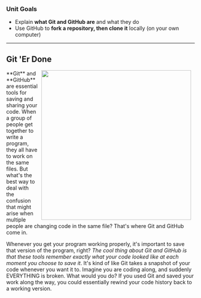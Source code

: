 ### Unit Goals
* Explain **what Git and GitHub are** and what they do
* Use GitHub to **fork a repository, then clone it** locally (on your own computer)

---
## Git 'Er Done
<img src="https://s3.amazonaws.com/after-school-assets/version-control.jpg" width="400px" align="right" hspace="10">
**Git** and **GitHub** are essential tools for saving and sharing your code. When a group of people get together to write a program, they all have to work on the same files. But what's the best way to deal with the confusion that might arise when multiple people are changing code in the same file? That's where Git and GitHub come in. 

Whenever you get your program working properly, it's important to save that version of the program, right?  _The cool thing about Git and GitHub is that these tools remember exactly what your code looked like at each moment you choose to save it_. It's kind of like Git takes a snapshot of your code whenever you want it to. Imagine you are coding along, and suddenly EVERYTHING is broken. What would you do? If you used Git and saved your work along the way, you could essentially rewind your code history back to a working version. 
